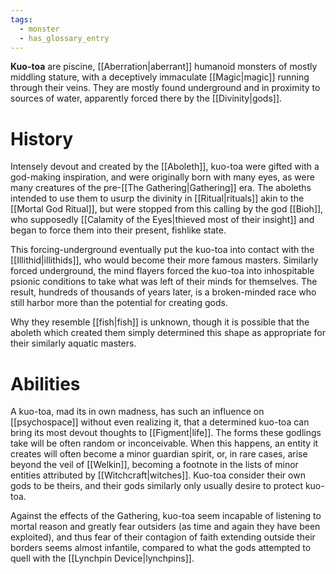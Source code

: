 ```yaml
---
tags:
  - monster
  - has_glossary_entry
---
```


**Kuo-toa** are piscine, [[Aberration|aberrant]] humanoid monsters of mostly middling stature, with a deceptively immaculate [[Magic|magic]] running through their veins. They are mostly found underground and in proximity to sources of water, apparently forced there by the [[Divinity|gods]].

# History

Intensely devout and created by the [[Aboleth]], kuo-toa were gifted with a god-making inspiration, and were originally born with many eyes, as were many creatures of the pre-[[The Gathering|Gathering]] era. The aboleths intended to use them to usurp the divinity in [[Ritual|rituals]] akin to the [[Mortal God Ritual]], but were stopped from this calling by the god [[Bioh]], who supposedly [[Calamity of the Eyes|thieved most of their insight]] and began to force them into their present, fishlike state.

This forcing-underground eventually put the kuo-toa into contact with the [[Illithid|illithids]], who would become their more famous masters. Similarly forced underground, the mind flayers forced the kuo-toa into inhospitable psionic conditions to take what was left of their minds for themselves. The result, hundreds of thousands of years later, is a broken-minded race who still harbor more than the potential for creating gods.

Why they resemble [[fish|fish]] is unknown, though it is possible that the aboleth which created them simply determined this shape as appropriate for their similarly aquatic masters.

# Abilities

A kuo-toa, mad its in own madness, has such an influence on [[psychospace]] without even realizing it, that a determined kuo-toa can bring its most devout thoughts to [[Figment|life]]. The forms these godlings take will be often random or inconceivable. When this happens, an entity it creates will often become a minor guardian spirit, or, in rare cases, arise beyond the veil of [[Welkin]], becoming a footnote in the lists of minor entities attributed by [[Witchcraft|witches]]. Kuo-toa consider their own gods to be theirs, and their gods similarly only usually desire to protect kuo-toa.

Against the effects of the Gathering, kuo-toa seem incapable of listening to mortal reason and greatly fear outsiders (as time and again they have been exploited), and thus fear of their contagion of faith extending outside their borders seems almost infantile, compared to what the gods attempted to quell with the [[Lynchpin Device|lynchpins]].